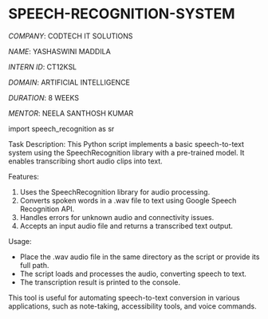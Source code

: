 # SPEECH-RECOGNITION-SYSTEM

*COMPANY*: CODTECH IT SOLUTIONS

*NAME*: YASHASWINI MADDILA

*INTERN ID*: CT12KSL

*DOMAIN*: ARTIFICIAL INTELLIGENCE

*DURATION*: 8 WEEKS

*MENTOR*: NEELA SANTHOSH KUMAR

import speech_recognition as sr

Task Description:
This Python script implements a basic speech-to-text system using the SpeechRecognition library with a pre-trained model. It enables transcribing short audio clips into text.

Features:
1. Uses the SpeechRecognition library for audio processing.
2. Converts spoken words in a .wav file to text using Google Speech Recognition API.
3. Handles errors for unknown audio and connectivity issues.
4. Accepts an input audio file and returns a transcribed text output.

Usage:
- Place the .wav audio file in the same directory as the script or provide its full path.
- The script loads and processes the audio, converting speech to text.
- The transcription result is printed to the console.

This tool is useful for automating speech-to-text conversion in various applications, such as note-taking, accessibility tools, and voice commands.
